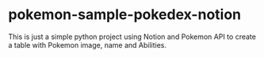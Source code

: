 # pokemon-sample-pokedex-notion


This is just a simple python project using Notion and Pokemon API to create a table with Pokemon image, name and Abilities.

